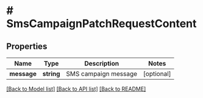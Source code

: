# # SmsCampaignPatchRequestContent

## Properties

Name | Type | Description | Notes
------------ | ------------- | ------------- | -------------
**message** | **string** | SMS campaign message | [optional]

[[Back to Model list]](../../README.md#models) [[Back to API list]](../../README.md#endpoints) [[Back to README]](../../README.md)
